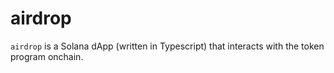 # airdrop

`airdrop` is a Solana dApp (written in Typescript) that interacts with the token program onchain.
